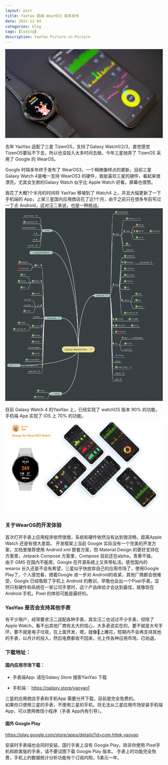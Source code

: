 ```yaml
---
layout: post
title: YaoYao 跳绳 WearOS3 版本发布
date: 2021-12-04
categories: blog
tags: [Coding]
description: YaoYao Picture-in-Picture
---
```


![banner](/img/post/1204/1204banner.jpg)

去年 YaoYao 适配了三星 TizenOS，支持了Galaxy Watch1/2/3，直觉感觉TizenOS要玩不下去，所以也没投入太多时间去做。今年三星抛弃了 TizenOS 采用了 Google 的 WearOS。


Google 时隔多年终于发布了 WearOS3，一个稍微像样点的更新，目前三星 Galaxy Watch 4是唯一支持 WearOS3 的硬件，我挺喜欢三星的硬件，看起来很漂亮，尤其女生款的Galaxy Watch 似乎比 Apple Watch 好看，屏幕也很赞。  

我花了大概1个半月的时间将 YaoYao 移植到了 Watch4 上，并且大幅更新了一下手机端的 App，上架三星国内应用商店花了近1个月，由于之前只在很多年前写过一丁点 Android，这对汪二来说，也是一种挑战。
![DevPlan](/img/post/1204/GalaxyWatch4Dev.png)

目前 Galaxy Watch 4 的YaoYao 上，已经实现了 watchOS 版本 90% 的功能，手机端 App 实现了 iOS 上 70% 的功能。
![Android App](/img/post/1204/preview.jpg)

### 关于WearOS的开发体验
首次打开手表上应用程序依然很慢，系统和硬件依然没有达到很流畅，距离Apple Watch 还是有很大差距。
开发框架上当前 Google 实际没有一个完美的开发方案，文档里推荐使用 Android xml 那套方案，但 Material Design 的更好支持在 方案里，Jetpack Compose 方案里，Compose 目前还在alpha，青黄不接。  
由于 GMS 在国内不能用，Google 在开源系统上又夹带私活。感觉国内的 wearos 长久还是不会有希望，三星似乎快放弃自己的应用市场了，使用Google Play了，个人感觉看，随着Google 进一步对 Android的收紧，其他厂商都会很难受，Google 已经吸取了手机上 Android 的教训，早晚也会出一个Pixel手表，显然只有硬件和系统在一家公司手里时，这个产品体验才会达到最佳，就像现在Android 手机，Pixel 的体验可能是最好的。

### YaoYao 是否会支持其他手表
有不少用户，经常要求汪二适配各种手表，其实汪二也试过不少手表，但除了Apple Watch，看不出其他厂商有太大的信心，大多表说实在的，要不就是大号手环，要不就是电子垃圾，在上面开发，嗯，就像💩上雕花，短期内不会再支持其他的手表，以月计的投入，然后电费都收不回来，光上传各种应用市场，已劝退。  

### 下载地址：

#### 国内应用市场下载：
- 手表端App:
请在Galaxy Store 搜索YaoYao 下载

- 手机端：
https://galaxy.store/yaoyao1
   
三星的应用商店手表和手机App 需要分开下载，目前是完全免费的。  
如果你只使用三星的手表，不使用三星的手机，将无法从三星应用市场安装手机端 App，可以使用微信小程序（手表 App内有引导）。

#### 国外 Google Play
https://play.google.com/store/apps/details?id=com.hltek.yaoyao

安装时手表端也会同时安装，国行手表上没有 Google Play，除非你使用 Pixel手机和欧美版的手表，请不要试图下载 Google Play 版本。
手表上的功能完全免费，手机上的数据统计分析功能有个订阅内购，5美元一年。

